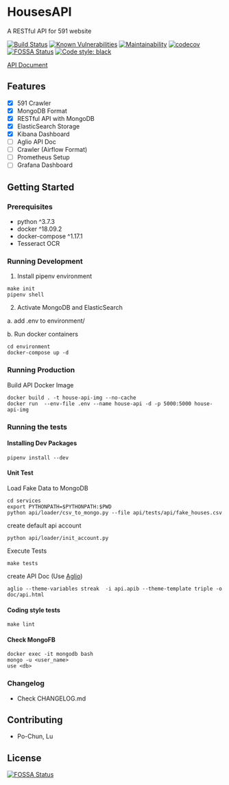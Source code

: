 # HousesAPI
A RESTful API for 591 website

[![Build Status](https://travis-ci.com/Sirius207/HousesAPI.svg?branch=main)](https://travis-ci.com/github/Sirius207/HousesAPI)
[![Known Vulnerabilities](https://snyk.io/test/github/sirius207/HousesAPI/badge.svg)](https://snyk.io/test/github/sirius207/HousesAPI)
[![Maintainability](https://api.codeclimate.com/v1/badges/d68c05d10bcbc59f45aa/maintainability)](https://codeclimate.com/github/Sirius207/HousesAPI/maintainability)
[![codecov](https://codecov.io/gh/Sirius207/HousesAPI/branch/main/graph/badge.svg?token=91PJ2CWMR0)](https://codecov.io/gh/Sirius207/HousesAPI)
[![FOSSA Status](https://app.fossa.com/api/projects/git%2Bgithub.com%2FSirius207%2FHousesAPI.svg?type=shield)](https://app.fossa.com/projects/git%2Bgithub.com%2FSirius207%2FHousesAPI?ref=badge_shield)
[![Code style: black](https://img.shields.io/badge/code%20style-black-000000.svg)](https://github.com/psf/black)



[API Document](https://sirius207.github.io/HousesAPI/)

## Features

- [x] 591 Crawler
- [x] MongoDB Format
- [x] RESTful API with MongoDB
- [x] ElasticSearch Storage
- [x] Kibana Dashboard
- [ ] Aglio API Doc
- [ ] Crawler (Airflow Format)
- [ ] Prometheus Setup
- [ ] Grafana Dashboard

## Getting Started

### Prerequisites

* python ^3.7.3
* docker ^18.09.2
* docker-compose ^1.17.1
* Tesseract OCR

### Running Development

1. Install pipenv environment

```lan=shell
make init
pipenv shell
```

2. Activate MongoDB and ElasticSearch

a. add .env to environment/

b. Run docker containers

```
cd environment
docker-compose up -d
```

### Running Production

Build API Docker Image
```
docker build . -t house-api-img --no-cache
docker run  --env-file .env --name house-api -d -p 5000:5000 house-api-img
```

### Running the tests

#### Installing Dev Packages

```lan=shell
pipenv install --dev
```

#### Unit Test

Load Fake Data to MongoDB

```
cd services
export PYTHONPATH=$PYTHONPATH:$PWD
python api/loader/csv_to_mongo.py --file api/tests/api/fake_houses.csv
```

create default api account
```
python api/loader/init_account.py
```

Execute Tests
```
make tests
```

create API Doc (Use [Aglio](https://github.com/danielgtaylor/aglio/issues))
```
aglio --theme-variables streak  -i api.apib --theme-template triple -o doc/api.html
```

#### Coding style tests

```lan=shell
make lint
```

#### Check MongoFB

```lan=shell
docker exec -it mongodb bash
mongo -u <user_name>
use <db>
```

### Changelog

* Check CHANGELOG.md

## Contributing

* Po-Chun, Lu

## License
[![FOSSA Status](https://app.fossa.com/api/projects/git%2Bgithub.com%2FSirius207%2FHousesAPI.svg?type=large)](https://app.fossa.com/projects/git%2Bgithub.com%2FSirius207%2FHousesAPI?ref=badge_large)